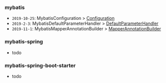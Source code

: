 ### mybatis
- `2019-10-25`: MybatisConfiguration > [Configuration](https://github.com/mybatis/mybatis-3/blob/master/src/main/java/org/apache/ibatis/session/Configuration.java)
- `2019-2-3`: MybatisDefaultParameterHandler > [DefaultParameterHandler](https://github.com/mybatis/mybatis-3/blob/master/src/main/java/org/apache/ibatis/scripting/defaults/DefaultParameterHandler.java)
- `2019-11-1`: MybatisMapperAnnotationBuilder > [MapperAnnotationBuilder](https://github.com/mybatis/mybatis-3/blob/master/src/main/java/org/apache/ibatis/builder/annotation/MapperAnnotationBuilder.java)

### mybatis-spring
- todo

### mybatis-spring-boot-starter

- todo
